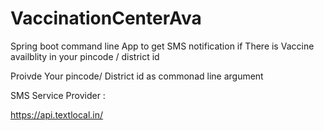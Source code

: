 # VaccinationCenterAva
 
Spring boot command line App to get  SMS notification if There is Vaccine availblity in your pincode / district id

Proivde Your pincode/ District id as commonad line argument




SMS Service  Provider :

https://api.textlocal.in/

